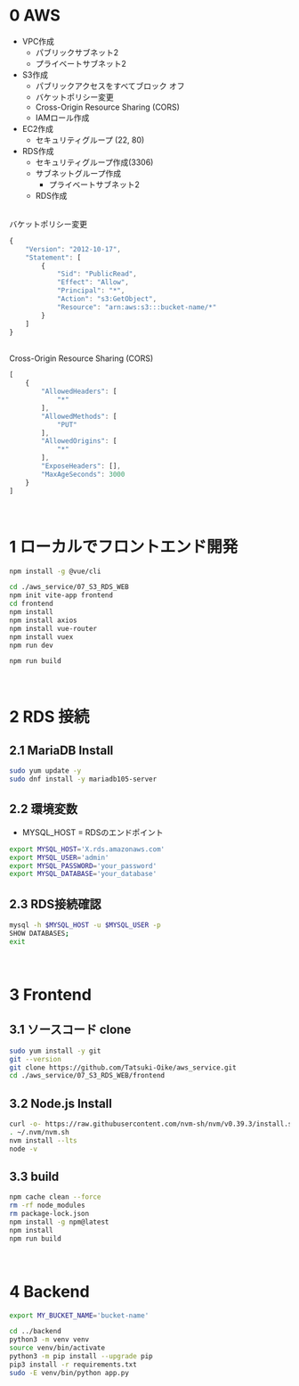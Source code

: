 # 0 AWS

* VPC作成
  * パブリックサブネット2
  * プライベートサブネット2
* S3作成
  * パブリックアクセスをすべてブロック オフ
  * バケットポリシー変更
  * Cross-Origin Resource Sharing (CORS)
  * IAMロール作成
* EC2作成
  * セキュリティグループ (22, 80)
* RDS作成
  * セキュリティグループ作成(3306)
  * サブネットグループ作成
    * プライベートサブネット2
  * RDS作成

<br>
バケットポリシー変更

```js
{
    "Version": "2012-10-17",
    "Statement": [
        {
            "Sid": "PublicRead",
            "Effect": "Allow",
            "Principal": "*",
            "Action": "s3:GetObject",
            "Resource": "arn:aws:s3:::bucket-name/*"
        }
    ]
}
```

<br>
Cross-Origin Resource Sharing (CORS)

```js
[
    {
        "AllowedHeaders": [
            "*"
        ],
        "AllowedMethods": [
            "PUT"
        ],
        "AllowedOrigins": [
            "*"
        ],
        "ExposeHeaders": [],
        "MaxAgeSeconds": 3000
    }
]
```

<br>

# 1 ローカルでフロントエンド開発

```sh
npm install -g @vue/cli
```

```sh
cd ./aws_service/07_S3_RDS_WEB
npm init vite-app frontend
cd frontend
npm install
npm install axios
npm install vue-router
npm install vuex
npm run dev
```

```sh
npm run build
```

<br>

# 2 RDS 接続

## 2.1 MariaDB Install

```sh
sudo yum update -y
sudo dnf install -y mariadb105-server
```

##  2.2 環境変数

* MYSQL_HOST = RDSのエンドポイント

```sh
export MYSQL_HOST='X.rds.amazonaws.com'
export MYSQL_USER='admin'
export MYSQL_PASSWORD='your_password'
export MYSQL_DATABASE='your_database'
```

## 2.3 RDS接続確認

```sh
mysql -h $MYSQL_HOST -u $MYSQL_USER -p
SHOW DATABASES;
exit
```

<br>

# 3 Frontend

## 3.1 ソースコード clone

```sh
sudo yum install -y git
git --version
git clone https://github.com/Tatsuki-Oike/aws_service.git
cd ./aws_service/07_S3_RDS_WEB/frontend
```

## 3.2 Node.js Install

```sh
curl -o- https://raw.githubusercontent.com/nvm-sh/nvm/v0.39.3/install.sh | bash
. ~/.nvm/nvm.sh
nvm install --lts
node -v
```

## 3.3 build

```sh
npm cache clean --force
rm -rf node_modules
rm package-lock.json
npm install -g npm@latest
npm install
npm run build
```

<br>

# 4 Backend

```sh
export MY_BUCKET_NAME='bucket-name'
```

```sh
cd ../backend
python3 -m venv venv
source venv/bin/activate
python3 -m pip install --upgrade pip
pip3 install -r requirements.txt
sudo -E venv/bin/python app.py
```

<br>
